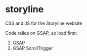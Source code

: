 # storyline
CSS and JS for the Storyline website

Code relies on GSAP, so load first:
1. GSAP
2. GSAP ScrollTrigger
